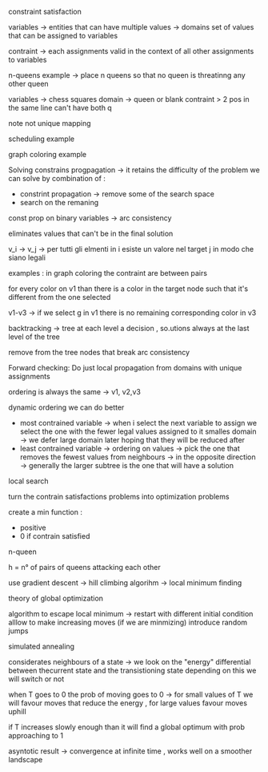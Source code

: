 constraint satisfaction

variables -> entities that can have multiple values -> domains set of values that can be assigned to variables 

contraint -> each assignments valid in the context of all other assignments to variables

n-queens example -> place n queens so that no queen is threatinng any other queen 

variables -> chess squares 
domain -> queen or blank
contraint > 2 pos in the same line can't have both q 

note not unique mapping 

scheduling example

graph coloring example

Solving constrains progpagation -> it retains the difficulty of the problem 
we can solve by combination of : 
+ constrint propagation -> remove some of the search space
+ search on the remaning 

const prop on binary variables -> arc consistency

eliminates values that can't be in the final solution 

v_i -> v_j -> per tutti gli elmenti in i esiste un valore nel target j in modo che siano legali 

examples : in graph coloring the contraint are between pairs 

for every color on v1 than there is a color in the target node such that it's different from the one selected

v1-v3 -> if we select g in v1 there is no remaining corresponding color in v3 

backtracking -> tree at each level a decision , so.utions always at the last level of the tree 

remove from the tree nodes that break arc consistency 

Forward checking: Do just local propagation from domains with
unique assignments 

ordering is always the same -> v1, v2,v3

dynamic ordering we can do better 
+ most contrained variable -> when i select the next variable to assign we select the one with the fewer legal values assigned to it smalles domain -> we defer large domain later hoping that they will be reduced after 
+ least contrained variable -> ordering on values -> pick the one that removes the fewest values from neighbours -> in the opposite direction -> generally the larger subtree is the one that will have a solution 

local search 

turn the contrain satisfactions problems into optimization problems 

create a min function :
+ positive 
+ 0 if contrain satisfied 

n-queen 

h = n° of pairs of queens attacking each other 

use gradient descent -> hill climbing algorihm -> local minimum finding

theory of global optimization 

algorithm to escape local minimum -> restart with different initial condition
alllow to make increasing moves (if we are minmizing)
introduce random jumps 

simulated annealing 

considerates neighbours of a state -> we look on the "energy" differential between thecurrent state and the transistioning state depending on this we will switch or not 

when T goes to 0 the prob of moving goes to 0 -> for small values of T we will favour moves that reduce the energy , for large values favour moves uphill 

if T increases slowly enough than it will find a global optimum with prob approaching to 1  

asyntotic result -> convergence at infinite time , works well on a smoother landscape 